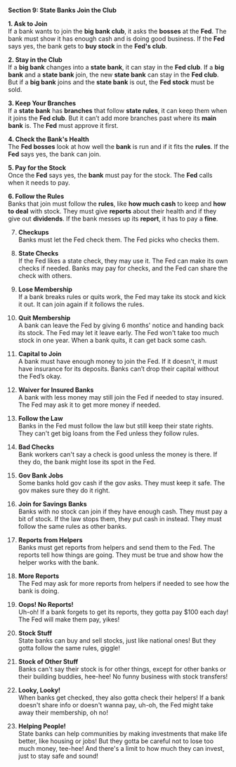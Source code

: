 **Section 9: State Banks Join the Club**

**1. Ask to Join**  
If a bank wants to join the **big bank club**, it asks the **bosses** at the **Fed**. The bank must show it has enough cash and is doing good business. If the **Fed** says yes, the bank gets to **buy stock** in the **Fed's club**.

**2. Stay in the Club**  
If a **big bank** changes into a **state bank**, it can stay in the **Fed club**. If a **big bank** and a **state bank** join, the new **state bank** can stay in the **Fed club**. But if a **big bank** joins and the **state bank** is out, the **Fed stock** must be sold.

**3. Keep Your Branches**  
If a **state bank** has **branches** that follow **state rules**, it can keep them when it joins the **Fed club**. But it can’t add more branches past where its **main bank** is. The **Fed** must approve it first.

**4. Check the Bank's Health**  
The **Fed bosses** look at how well the **bank** is run and if it fits the **rules**. If the **Fed** says yes, the bank can join.

**5. Pay for the Stock**  
Once the **Fed** says yes, the **bank** must pay for the stock. The **Fed** calls when it needs to pay.

**6. Follow the Rules**  
Banks that join must follow the **rules**, like **how much cash** to keep and **how to deal** with stock. They must give **reports** about their health and if they give out **dividends**. If the bank messes up its **report**, it has to pay a **fine**.

7. **Checkups**  
Banks must let the Fed check them. The Fed picks who checks them.

8. **State Checks**  
If the Fed likes a state check, they may use it. The Fed can make its own checks if needed. Banks may pay for checks, and the Fed can share the check with others.

9. **Lose Membership**  
If a bank breaks rules or quits work, the Fed may take its stock and kick it out. It can join again if it follows the rules.

10. **Quit Membership**  
A bank can leave the Fed by giving 6 months' notice and handing back its stock. The Fed may let it leave early. The Fed won't take too much stock in one year. When a bank quits, it can get back some cash.

11. **Capital to Join**  
A bank must have enough money to join the Fed. If it doesn't, it must have insurance for its deposits. Banks can’t drop their capital without the Fed’s okay.

12. **Waiver for Insured Banks**  
A bank with less money may still join the Fed if needed to stay insured. The Fed may ask it to get more money if needed.

13. **Follow the Law**  
Banks in the Fed must follow the law but still keep their state rights. They can't get big loans from the Fed unless they follow rules.

14. **Bad Checks**  
Bank workers can't say a check is good unless the money is there. If they do, the bank might lose its spot in the Fed.

15. **Gov Bank Jobs**  
Some banks hold gov cash if the gov asks. They must keep it safe. The gov makes sure they do it right.

16. **Join for Savings Banks**  
Banks with no stock can join if they have enough cash. They must pay a bit of stock. If the law stops them, they put cash in instead. They must follow the same rules as other banks.

17. **Reports from Helpers**  
Banks must get reports from helpers and send them to the Fed. The reports tell how things are going. They must be true and show how the helper works with the bank.

18. **More Reports**  
The Fed may ask for more reports from helpers if needed to see how the bank is doing.

19. **Oops! No Reports!**  
Uh-oh! If a bank forgets to get its reports, they gotta pay $100 each day! The Fed will make them pay, yikes!

20. **Stock Stuff**  
State banks can buy and sell stocks, just like national ones! But they gotta follow the same rules, giggle!

21. **Stock of Other Stuff**  
Banks can't say their stock is for other things, except for other banks or their building buddies, hee-hee! No funny business with stock transfers!

22. **Looky, Looky!**  
When banks get checked, they also gotta check their helpers! If a bank doesn't share info or doesn't wanna pay, uh-oh, the Fed might take away their membership, oh no!

23. **Helping People!**  
State banks can help communities by making investments that make life better, like housing or jobs! But they gotta be careful not to lose too much money, tee-hee! And there's a limit to how much they can invest, just to stay safe and sound!
